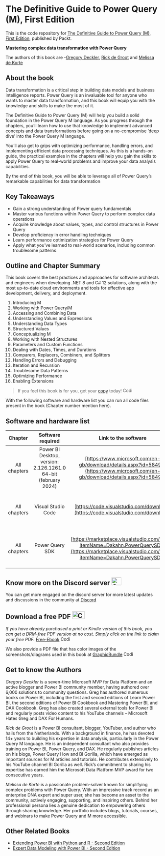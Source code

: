 # The Definitive Guide to Power Query (M), First Edition
This is the code repository for [The Definitive Guide to Power Query (M), First Edition](https://www.packtpub.com/product/the-definitive-guide-to-power-query-m/9781835089729), published by Packt.

**Mastering complex data transformation with Power Query**

The authors of this book are -[Gregory Deckler](), [Rick de Groot]() and [Melissa de Korte]()
## About the book

Data transformation is a critical step in building data models and business intelligence reports. Power Query is an invaluable tool for anyone who wants to master data transformation, and this book will equip you with the knowledge and skills to make the most of it.

The Definitive Guide to Power Query (M) will help you build a solid foundation in the Power Query M language. As you progress through the chapters, you’ll learn how to use that knowledge to implement advanced concepts and data transformations before going on a no-compromise ‘deep dive’ into the Power Query M language.

You’ll also get to grips with optimizing performance, handling errors, and implementing efficient data processing techniques. As this is a hands-on guide, the practical examples in the chapters will help you gain the skills to apply Power Query to real-world problems and improve your data analysis capabilities.

By the end of this book, you will be able to leverage all of Power Query’s remarkable capabilities for data transformation


## Key Takeaways
- Gain a strong understanding of Power query fundamentals
- Master various functions within Power Query to perform complex data operations
- Acquire knowledge about values, types, and control structures in Power Query
- Develop proficiency in error handling techniques
- Learn performance optimization strategies for Power Query
- Apply what you’ve learned to real-world scenarios, including common troublesome patterns


## Outline and Chapter Summary

This book covers the best practices and approaches for software architects and engineers when developing .NET 8 and C# 12 solutions, along with the most up-to-date cloud environments and tools for effective app development, delivery, and deployment.


1. Introducing M
2. Working with Power Query/M
3. Accessing and Combining Data
4. Understanding Values and Expressions
5. Understanding Data Types
6. Structured Values
7. Conceptualizing M
8. Working with Nested Structures
9. Parameters and Custom Functions
10. Dealing with Dates, Times, and Durations
11. Comparers, Replacers, Combiners, and Splitters
12. Handling Errors and Debugging
13. Iteration and Recursion
14. Troublesome Data Patterns
15. Optimizing Performance
16. Enabling Extensions



> If you feel this book is for you, get your [copy](https://www.amazon.com/Software-Architecture-NET-applications-microservices/dp/1805127659/ref=sr_1_1?crid=3IT6Q0L6WBAS6&dib=eyJ2IjoiMSJ9.KjpfB3iXW4TAMT6ZncBx3Q.SYf7HDO_dskWy1WNw9B1BDchTkAaeKP0oULsGz_NIl8&dib_tag=se&keywords=9781805127659&qid=1709013982&sprefix=9781805127659%2Caps%2C564&sr=8-1) today! <img alt="Coding" height="15" width="35"  src="https://media.tenor.com/ex_HDD_k5P8AAAAi/habbo-habbohotel.gif">


With the following software and hardware list you can run all code files present in the book (Chapter number mention here).

## Software and hardware list

| Chapter | Software required    | Link to the software    | Hardware specifications    | OS required    |
|:---:  |:---:  |:---:  |:---:  |:---:  |
| All chapters  | Power BI Desktop, version: 2.126.1261.0 64-bit (february 2024)   | [https://www.microsoft.com/en-gb/download/details.aspx?id=58494](https://www.microsoft.com/en-gb/download/details.aspx?id=58494) | Should work on any recent computer | Windows 10 or Windows Server 2016 or later |
| All chapters  | Visual Studio Code  | [https://code.visualstudio.com/download](https://code.visualstudio.com/download) | Should work on any recent computer | Windows, MacOS, Linux (any), macOS, Windows |
| All chapters  | Power Query SDK| [https://marketplace.visualstudio.com/items?itemName=Dakahn.PowerQuerySDK](https://marketplace.visualstudio.com/items?itemName=Dakahn.PowerQuerySDK) | Should work on any recent computer | Windows, MacOS, Linux (any), macOS, Windows |



## Know more on the Discord server <img alt="Coding" height="25" width="32"  src="https://cliply.co/wp-content/uploads/2021/08/372108630_DISCORD_LOGO_400.gif">
You can get more engaged on the discord server for more latest updates and discussions in the community at [Discord](https://discord.gg/vCSG5GBbyS)

## Download a free PDF <img alt="Coding" height="25" width="40" src="https://emergency.com.au/wp-content/uploads/2021/03/free.gif">

_If you have already purchased a print or Kindle version of this book, you can get a DRM-free PDF version at no cost. Simply click on the link to claim your free PDF._
[Free-Ebook](https://packt.link/free-ebook/9781835089729) <img alt="Coding" height="15" width="35"  src="https://media.tenor.com/ex_HDD_k5P8AAAAi/habbo-habbohotel.gif">

We also provide a PDF file that has color images of the screenshots/diagrams used in this book at [GraphicBundle](https://packt.link/gbp/9781835089729) <img alt="Coding" height="15" width="35"  src="https://media.tenor.com/ex_HDD_k5P8AAAAi/habbo-habbohotel.gif">


## Get to know the Authors
_Gregory Deckler_ is a seven-time Microsoft MVP for Data Platform and an active blogger and Power BI community member, having authored over 6,000 solutions to community questions. Greg has authored numerous books on Power BI, including the first and second editions of Learn Power BI, the second editions of Power BI Cookbook and Mastering Power BI, and DAX Cookbook. Greg has also created several external tools for Power BI and regularly posts video content to his YouTube channels – Microsoft Hates Greg and DAX For Humans.

_Rick de Groot_ is a Power BI consultant, blogger, YouTuber, and author who hails from the Netherlands. With a background in finance, he has devoted 14+ years to building his expertise in data analysis, particularly in the Power Query M language. He is an independent consultant who also provides training on Power BI, Power Query, and DAX. He regularly publishes articles on his blogs, Power Query How and BI Gorilla, which have emerged as important sources for M articles and tutorials. He contributes extensively to his YouTube channel BI Gorilla as well. Rick’s commitment to sharing his expertise has earned him the Microsoft Data Platform MVP award for two consecutive years.

_Melissa de Korte_ is a passionate problem-solver known for simplifying complex problems with Power Query. With an impressive track record as an enterprise DNA expert and super user, she has become an asset to the community, actively engaging, supporting, and inspiring others. Behind her professional persona lies a genuine dedication to empowering others through sharing knowledge. Her portfolio includes blogs, tutorials, courses, and webinars to make Power Query and M more accessible.

## Other Related Books
- [Extending Power BI with Python and R - Second Edition](https://www.packtpub.com/product/extending-power-bi-with-python-and-r-second-edition/9781837639533)
- [Expert Data Modeling with Power BI - Second Edition](https://www.packtpub.com/product/expert-data-modeling-with-power-bi-second-edition/9781803246246)
